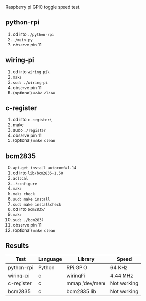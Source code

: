 Raspberry pi GPIO toggle speed test.

python-rpi
-----------
1. cd into `./python-rpi`
2. `./main.py`
3. observe pin 11

wiring-pi
---------
1. cd into `wiring-pi\`
2. `make`
3. `sudo ./wiring-pi`
4. observe pin 11
5. (optional) `make clean`

c-register
----------
1. cd into `c-register\`
2. make
3. sudo `./register`
4. observe pin 11
5. (optional) `make clean`

bcm2835
-------
0.  `apt-get install autoconf=1.14`
1.  cd into `lib/bcm2835-1.50`
2.  `aclocal`
3.  `./configure`
4.  `make`
5.  `make check`
6.  `sudo make install`
7.  `sudo make installcheck`
8.  cd into `bcm2835/`
9.  `make`
10. `sudo ./bcm2835`
11. observe pin 11
12. (optional) `make clean`

Results
-------

|Test       | Language | Library       | Speed       |
|-----------|----------|---------------|-------------|
|python-rpi | Python   | RPi.GPIO      | 64   KHz    |
|wiring-pi  | c        | wiringPi      | 4.44 MHz    |
|c-register | c        | mmap /dev/mem | Not working |
|bcm2835    | c        | bcm2835 lib   | Not working |
